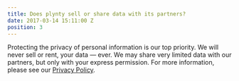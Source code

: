 ```yaml
---
title: Does plynty sell or share data with its partners?
date: 2017-03-14 15:11:00 Z
position: 3
---
```


Protecting the privacy of personal information is our top priority.  We will never sell or  rent, your data — ever. We may share very limited data with our partners, but only with your express permission. For more information, please see our [Privacy Policy](https://plynty.com/privacy.html).